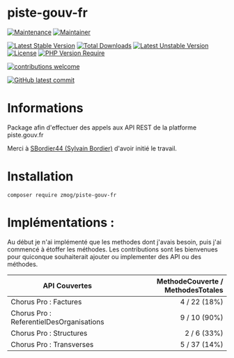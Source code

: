 # piste-gouv-fr

[![Maintenance](https://img.shields.io/badge/Maintained%3F-yes-green.svg)](https://github.com/Gizmo091/piste-gouv-fr/graphs/commit-activity)
[![Maintainer](https://img.shields.io/badge/maintainer-Mathieu%20Vedie-blue)](https://github.com/Gizmo091)

[![Latest Stable Version](http://poser.pugx.org/zmog/piste-gouv-fr/v)](https://packagist.org/packages/zmog/piste-gouv-fr) [![Total Downloads](http://poser.pugx.org/zmog/piste-gouv-fr/downloads)](https://packagist.org/packages/zmog/piste-gouv-fr) [![Latest Unstable Version](http://poser.pugx.org/zmog/piste-gouv-fr/v/unstable)](https://packagist.org/packages/zmog/piste-gouv-fr) [![License](http://poser.pugx.org/zmog/piste-gouv-fr/license)](https://packagist.org/packages/zmog/piste-gouv-fr) [![PHP Version Require](http://poser.pugx.org/zmog/piste-gouv-fr/require/php)](https://packagist.org/packages/zmog/piste-gouv-fr)

[![contributions welcome](https://img.shields.io/badge/contributions-welcome-brightgreen.svg?style=flat)](https://github.com/Gizmo091/piste-gouv-fr/issues)

[![GitHub latest commit](https://badgen.net/github/last-commit/Gizmo091/piste-gouv-fr)](https://github.com/Gizmo091/piste-gouv-fr/commit/)

# Informations

Package afin d'effectuer des appels aux API REST de la platforme piste.gouv.fr

Merci à [SBordier44 (Sylvain Bordier)](https://github.com/SBordier44) d'avoir initié le travail.

# Installation 

```shell
composer require zmog/piste-gouv-fr
```

# Implémentations :

Au début je n'ai implémenté que les methodes dont j'avais besoin, puis j'ai commencé à étoffer les méthodes. Les
contributions sont les bienvenues pour quiconque souhaiterait ajouter ou implementer des API ou des méthodes.

| API Couvertes                            | MethodeCouverte / MethodesTotales |
|------------------------------------------|----------------------------------:|
| Chorus Pro : Factures                    |                      4 / 22 (18%) |
| Chorus Pro : ReferentielDesOrganisations |                      9 / 10 (90%) |
| Chorus Pro : Structures                  |                       2 / 6 (33%) |
| Chorus Pro : Transverses                 |                      5 / 37 (14%) |

